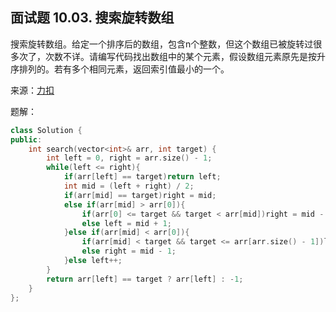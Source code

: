 ## 面试题 10.03. 搜索旋转数组
搜索旋转数组。给定一个排序后的数组，包含n个整数，但这个数组已被旋转过很多次了，次数不详。请编写代码找出数组中的某个元素，假设数组元素原先是按升序排列的。若有多个相同元素，返回索引值最小的一个。

来源：[力扣](https://leetcode-cn.com/problems/search-rotate-array-lcci)

题解：
```C++
class Solution {
public:
    int search(vector<int>& arr, int target) {
        int left = 0, right = arr.size() - 1;
        while(left <= right){
            if(arr[left] == target)return left;
            int mid = (left + right) / 2;
            if(arr[mid] == target)right = mid;
            else if(arr[mid] > arr[0]){
                if(arr[0] <= target && target < arr[mid])right = mid - 1;
                else left = mid + 1;
            }else if(arr[mid] < arr[0]){
                if(arr[mid] < target && target <= arr[arr.size() - 1])left = mid + 1;
                else right = mid - 1;
            }else left++;
        }
        return arr[left] == target ? arr[left] : -1;
    }
};
```
